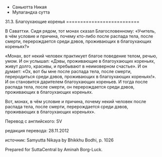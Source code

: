 









* Саньютта Никая
* Мулагандха сутта


31\.3\. Благоухающие коренья
\=\=\=\=\=\=\=\=\=\=\=\=\=\=\=\=\=\=\=\=\=\=\=\=\=\=



В Саваттхи\. Сидя рядом, тот монах сказал Благословенному: «Учитель, в чём условие и причина, почему кто\-либо после распада тела, после смерти, перерождается среди дэвов, проживающих в благоухающих кореньях?»


«Монах, вот некий человек практикует благое поведение телом, речью, умом\. И он услышал: «Дэвы, проживающие в благоухающих кореньях, живут долго, красивы, и пребывают в неимоверном счастье»\. И он думает: «Ох, вот бы мне после распада тела, после смерти, переродиться среди дэвов, проживающих в благоухающих кореньях\!»\. И он становится дарителем благоухающих кореньев\. И тогда после распада тела, после смерти, он перерождается среди дэвов, проживающих в благоухающих кореньях\.


Вот, монах, в чём условие и причина, почему некий человек после распада тела, после смерти, перерождается среди дэвов, проживающих в благоухающих кореньях»\.



Перевод с английского: SV


редакция перевода: 28\.11\.2012


источник: Samyutta Nikaya by Bhikkhu Bodhi, p\. 1026


Prepared for SuttaCentral by Aminah Borg\-Luck\.






